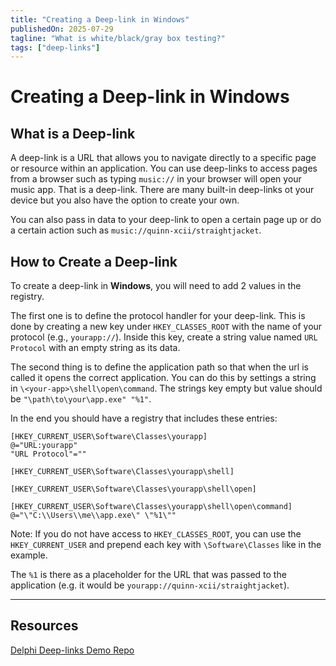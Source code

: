 ```yaml
---
title: "Creating a Deep-link in Windows"
publishedOn: 2025-07-29
tagline: "What is white/black/gray box testing?"
tags: ["deep-links"]
---
```


# Creating a Deep-link in Windows

## What is a Deep-link

A deep-link is a URL that allows you to navigate directly to a specific page or
resource within an application. You can use deep-links to access pages from a
browser such as typing `music://` in your browser will open your music app. That
is a deep-link. There are many built-in deep-links ot your device but you also
have the option to create your own.

You can also pass in data to your deep-link to open a certain page up or do a
certain action such as `music://quinn-xcii/straightjacket`.

## How to Create a Deep-link

To create a deep-link in **Windows**, you will need to add 2 values in the
registry.

The first one is to define the protocol handler for your deep-link.
This is done by creating a new key under `HKEY_CLASSES_ROOT` with the name of
your protocol (e.g., `yourapp://`). Inside this key, create a string value named
`URL Protocol` with an empty string as its data.

The second thing is to define the application path so that when the url is
called it opens the correct application. You can do this by settings a string in `\<your-app>\shell\open\command`. The strings key empty but value should be `"\path\to\your\app.exe" "%1"`.

In the end you should have a registry that includes these entries:

```reg
[HKEY_CURRENT_USER\Software\Classes\yourapp]
@="URL:yourapp"
"URL Protocol"=""

[HKEY_CURRENT_USER\Software\Classes\yourapp\shell]

[HKEY_CURRENT_USER\Software\Classes\yourapp\shell\open]

[HKEY_CURRENT_USER\Software\Classes\yourapp\shell\open\command]
@="\"C:\\Users\\me\\app.exe\" \"%1\""
```

Note: If you do not have access to `HKEY_CLASSES_ROOT`, you can use the
`HKEY_CURRENT_USER` and prepend each key with `\Software\Classes` like in the
example.

The `%1` is there as a placeholder for the URL that was passed to the
application (e.g. it would be `yourapp://quinn-xcii/straightjacket`).

---

## Resources

[Delphi Deep-links Demo
Repo](https://github.com/bobbymannino/delphi-vcl-deeplinks-demo)
